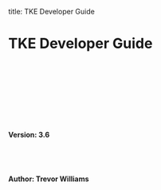 title: TKE Developer Guide

# TKE Developer Guide

<br><br><br><br><br><br><br>

#### Version: 3.6

<br><br>

#### Author: Trevor Williams
